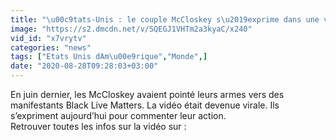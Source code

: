 ```yaml
---
title: "\u00c9tats-Unis : le couple McCloskey s\u2019exprime dans une vid\u00e9o"
image: "https://s2.dmcdn.net/v/SQEGJ1VHTm2a3kyaC/x240"
vid_id: "x7vrytv"
categories: "news"
tags: ["Etats Unis dAm\u00e9rique","Monde",]
date: "2020-08-28T09:28:03+03:00"
---
```

En juin dernier, les McCloskey avaient pointé leurs armes vers des manifestants Black Live Matters. La vidéo était devenue virale. Ils s’expriment aujourd’hui pour commenter leur action.  <br>Retrouver toutes les infos sur la vidéo sur : 
